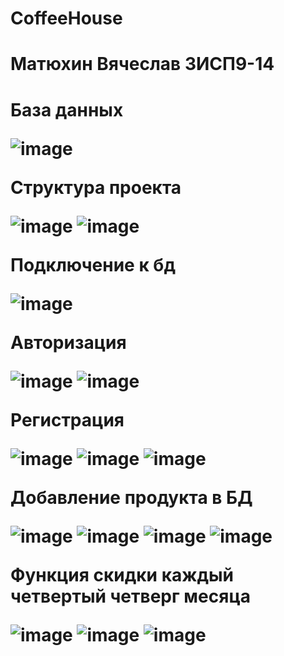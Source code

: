 # CoffeeHouse

<h1> Матюхин Вячеслав 3ИСП9-14 <h1/>


<b>База данных<b/>
  
![image](https://user-images.githubusercontent.com/91986015/218982834-f96fdf9e-6470-44dc-9fe0-075fac956990.png)



<b>Структура проекта<b/>
  
![image](https://user-images.githubusercontent.com/91986015/218969685-2b955f23-ea1a-44de-a62f-00497e643d32.png)
![image](https://user-images.githubusercontent.com/91986015/218969759-7e9baf8f-14f8-4662-84db-cc6b259a2d4d.png)


<b>Подключение к бд<b/>
  
![image](https://user-images.githubusercontent.com/91986015/218977191-937acce9-1a9d-47a4-a514-d838a467e1c0.png)

<b>Авторизация<b/>
  
![image](https://user-images.githubusercontent.com/91986015/218977567-5c35664e-ef99-4f22-a2f9-0160d51d1087.png)
![image](https://user-images.githubusercontent.com/91986015/218977761-53a0b883-7480-45ba-b880-9e23422d1d99.png)

<b>Регистрация<b/>
  
![image](https://user-images.githubusercontent.com/91986015/218981741-0413916e-4308-427c-812c-3cb137e90e74.png)
![image](https://user-images.githubusercontent.com/91986015/218982131-b6cee76a-b6ca-41cd-9e49-09049db09303.png)
![image](https://user-images.githubusercontent.com/91986015/218982279-a0b7bfeb-4042-49ad-acc4-0baff83aeaa1.png)

  
<b>Добавление продукта в БД<b/>
  
![image](https://user-images.githubusercontent.com/91986015/219852174-9df45fb9-ec31-4c9a-8d33-9f0475cf9f2b.png)
![image](https://user-images.githubusercontent.com/91986015/219852202-b85b9049-9780-4e7e-afca-d00e9bbffd09.png)
![image](https://user-images.githubusercontent.com/91986015/219852453-3464e83e-f30c-4b70-9358-dc6f73f19be9.png)
![image](https://user-images.githubusercontent.com/91986015/219852461-fbf48dc7-1bf7-404c-b3a0-b9d2135334f1.png)

<b>Функция скидки каждый четвертый четверг месяца<b/>

![image](https://user-images.githubusercontent.com/91986015/236329361-18a650a2-35b2-4aca-9211-ba535b09a77a.png)
![image](https://user-images.githubusercontent.com/91986015/236329694-325aa739-137a-4d0c-b046-98d31b5402c6.png)
![image](https://user-images.githubusercontent.com/91986015/236329842-5991c038-6056-4cb5-8bd1-f8a40ad4eba6.png)




